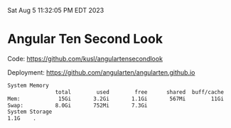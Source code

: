 Sat Aug  5 11:32:05 PM EDT 2023

# Angular Ten Second Look

Code: https://github.com/kusl/angulartensecondlook

Deployment: https://github.com/angularten/angularten.github.io

```bash
System Memory
               total        used        free      shared  buff/cache   available
Mem:            15Gi       3.2Gi       1.1Gi       567Mi        11Gi        11Gi
Swap:          8.0Gi       752Mi       7.3Gi
System Storage
1.1G	.
```
```bash
